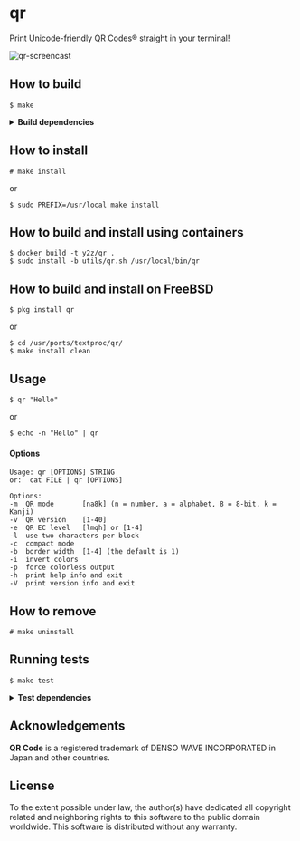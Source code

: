 # qr

Print Unicode-friendly QR Codes® straight in your terminal!

![qr-screencast](https://user-images.githubusercontent.com/1392048/47276020-47b04800-d582-11e8-9da0-b09d0c949720.gif)


## How to build

    $ make

<details>
    <summary><strong>Build dependencies</strong></summary>
    <br />

 - [libqrencode](https://github.com/fukuchi/libqrencode)
   ###### Resolve on Ubuntu or Debian
       $ apt-get install libqrencode-dev
   ###### Resolve on macOS
       $ brew install qrencode
   ###### Build from source
       $ git clone https://github.com/fukuchi/libqrencode.git && cd libqrencode
       $ ./configure --prefix=/usr/local
       $ make
       # make install

</details>


## How to install

    # make install
or

    $ sudo PREFIX=/usr/local make install


## How to build and install using containers

    $ docker build -t y2z/qr .
    $ sudo install -b utils/qr.sh /usr/local/bin/qr


## How to build and install on FreeBSD

    $ pkg install qr
or

    $ cd /usr/ports/textproc/qr/
    $ make install clean


## Usage

    $ qr "Hello"
or

    $ echo -n "Hello" | qr

#### Options

    Usage: qr [OPTIONS] STRING
    or:  cat FILE | qr [OPTIONS]

    Options:
    -m  QR mode       [na8k] (n = number, a = alphabet, 8 = 8-bit, k = Kanji)
    -v  QR version    [1-40]
    -e  QR EC level   [lmqh] or [1-4]
    -l  use two characters per block
    -c  compact mode
    -b  border width  [1-4] (the default is 1)
    -i  invert colors
    -p  force colorless output
    -h  print help info and exit
    -V  print version info and exit


## How to remove

    # make uninstall


## Running tests

    $ make test

<details>
    <summary><strong>Test dependencies</strong></summary>
    <br />

 - [autoconf](https://www.gnu.org/software/autoconf/autoconf.html)
   ###### Resolve on Ubuntu or Debian
       $ apt-get install autoconf
   ###### Resolve on macOS
       $ brew install autoconf
 - [zbar](http://zbar.sourceforge.net)
   ###### Resolve on Ubuntu or Debian
       $ apt-get install zbar-tools
   ###### Resolve on macOS
       $ brew install zbar
 - [imagemagick](https://www.imagemagick.org/script/index.php)
   ###### Resolve on Ubuntu or Debian
       $ apt-get install imagemagick
   ###### Resolve on macOS
       $ brew install imagemagick
 - [FreeMono font](https://en.wikipedia.org/wiki/GNU_FreeFont)
   ###### Resolve on Ubuntu or Debian
       $ apt-get install fonts-freefont-ttf
   ###### Resolve on macOS
       $ brew tap homebrew/cask-fonts
       $ brew install --cask font-freefont

</details>


## Acknowledgements

**QR Code** is a registered trademark of DENSO WAVE INCORPORATED in Japan
and other countries.


## License

To the extent possible under law, the author(s) have dedicated all copyright
related and neighboring rights to this software to the public domain worldwide.
This software is distributed without any warranty.
